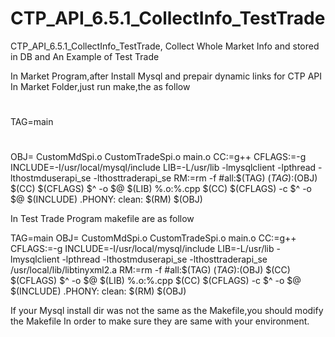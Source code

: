 # CTP_API_6.5.1_CollectInfo_TestTrade
CTP_API_6.5.1_CollectInfo_TestTrade, Collect Whole Market Info and stored in DB and An Example of Test Trade

In Market Program,after Install Mysql and prepair dynamic links for CTP API
In Market Folder,just run make,the as follow 
#
TAG=main
#
OBJ= CustomMdSpi.o CustomTradeSpi.o main.o
CC:=g++
CFLAGS:=-g
INCLUDE=-I/usr/local/mysql/include
LIB=-L/usr/lib -lmysqlclient -lpthread -lthostmduserapi_se -lthosttraderapi_se
RM:=rm -f
#all:$(TAG)
$(TAG):$(OBJ)
	$(CC) $(CFLAGS) $^ -o $@  $(LIB) 
%.o:%.cpp
	$(CC) $(CFLAGS) -c $^ -o $@ $(INCLUDE) 
.PHONY:
clean:
	$(RM) $(OBJ)


In Test Trade Program
makefile are as follow

TAG=main
OBJ= CustomMdSpi.o CustomTradeSpi.o  main.o
CC:=g++
CFLAGS:=-g
INCLUDE=-I/usr/local/mysql/include
LIB=-L/usr/lib -lmysqlclient -lpthread -lthostmduserapi_se -lthosttraderapi_se  /usr/local/lib/libtinyxml2.a
RM:=rm -f
#all:$(TAG)
$(TAG):$(OBJ)
	$(CC) $(CFLAGS) $^ -o $@  $(LIB)
%.o:%.cpp
	$(CC) $(CFLAGS) -c $^ -o $@ $(INCLUDE)
.PHONY:
clean:
	$(RM) $(OBJ)
  
  If your Mysql install dir was not the same as the Makefile,you should modify the Makefile In order to make sure they are same with your environment.

